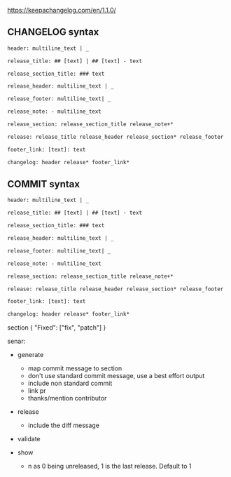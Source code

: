 https://keepachangelog.com/en/1.1.0/

## CHANGELOG syntax

```txt
header: multiline_text | _

release_title: ## [text] | ## [text] - text

release_section_title: ### text

release_header: multiline_text | _

release_footer: multiline_text| _

release_note: - multiline_text

release_section: release_section_title release_note+*

release: release_title release_header release_section* release_footer

footer_link: [text]: text

changelog: header release* footer_link*
```


## COMMIT syntax

```txt
header: multiline_text | _

release_title: ## [text] | ## [text] - text

release_section_title: ### text

release_header: multiline_text | _

release_footer: multiline_text| _

release_note: - multiline_text

release_section: release_section_title release_note+*

release: release_title release_header release_section* release_footer

footer_link: [text]: text

changelog: header release* footer_link*
```

section {
"Fixed": ["fix", "patch"]
}

senar:

- generate

  - map commit message to section
  - don't use standard commit message, use a best effort output
  - include non standard commit
  - link pr
  - thanks/mention contributor

- release

  - include the diff message

- validate

- show
  - n as 0 being unreleased, 1 is the last release. Default to 1
